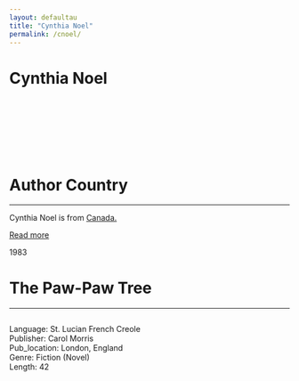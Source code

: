 ```yaml
---
layout: defaultau
title: "Cynthia Noel"
permalink: /cnoel/
---
```

<!-- partial:index.partial.html -->
<div class="content">
    <h1>Cynthia Noel</h1>
    <div class="quote">
        <div><img src="" class="logo"></div>
    </div>
    <div class="timeline">
        <div style="padding-bottom:100px;"></div>
        <div class="block">
            <div class="date right"><p class="right"></p></div>
            <div class="dot"></div>
            <div class="left first">
            <div class="author_country">
                <h1>Author Country</h1><hr>
          <div class="aclocation">  <p>Cynthia Noel is from <a href="http://localhost:4000/24">Canada.</a></p></div>
                <div class="acreadmore"><a href="#" target="_blank">Read more</a></div>
            </div>
            </div>
        </div>
         <div class="block">
            <div class="date left"><p class="left">1983</p></div>
            <div class="dot"></div>
            <div class="right">
                <h1>The Paw-Paw Tree</h1><hr>
                <p><img src=""></p>
                <p>
                Language: St. Lucian French Creole<br/>
                Publisher: Carol Morris<br/>
                Pub_location: London, England<br/>
                Genre: Fiction (Novel)<br/>
                Length: 42 <br/>                   </p>
            </div>
        </div>
